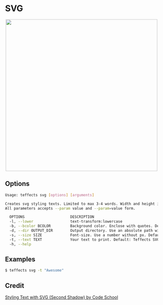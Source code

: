 # SVG

<p align="center">
<img width="500" src="https://raw.githubusercontent.com/shinokada/teffects/main/images/svg.png" />
</p>

## Options


```sh
Usage: teffects svg [options] [arguments]

Creates svg styling texts. Limited to max 3-4 words. Width and height is fixed to 1200x400.
All parameters accepts --param value and --param=value form.

  OPTIONS                     DESCRIPTION
  -l, --lower                 text-transform:lowercase
  -b, --bcolor BCOLOR         Background color. Enclose with quotes. Default: #ebe7e0
  -d, --dir OUTPUT_DIR        Output directory. Use an absolute path without a trailing slash. Default: teffects/outputs directory.
  -s, --size SIZE             Font-size. Use a number without px. Default: 120px
  -t, --text TEXT             Your text to print. Default: Teffects SVG
  -h, --help
```

## Examples

```sh
$ teffects svg -t "Awesome"
```

## Credit

[Styling Text with SVG (Second Shadow) by Code School](https://codepen.io/team/codeschool/pen/BKrRwg/)